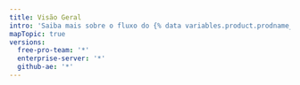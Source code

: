 ```yaml
---
title: Visão Geral
intro: 'Saiba mais sobre o fluxo do {% data variables.product.prodname_dotcom %} e diferentes maneiras de colaborar e discutir seus projetos.'
mapTopic: true
versions:
  free-pro-team: '*'
  enterprise-server: '*'
  github-ae: '*'
---
```


